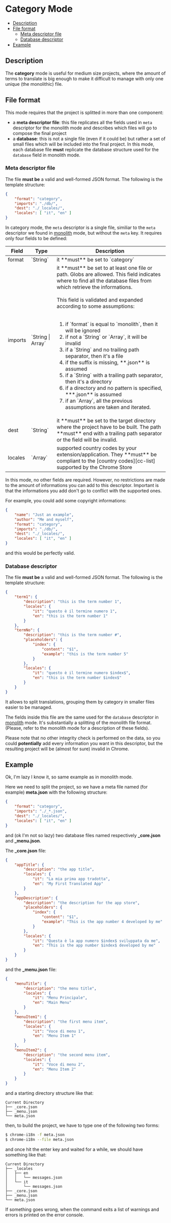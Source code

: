 # Category Mode

* [Description](#description)
* [File format](#file-format)
    * [Meta descriptor file](#meta-descriptor-file)
    * [Database descriptor](#database-descriptor)
* [Example](#example)


## Description

The **category** mode is useful for medium size projects, where the amount of 
terms to translate is big enough to make it difficult to manage with only one 
unique (the monolithic) file.


## File format

This mode requires that the project is splitted in more than one component:

- a **meta descriptor file**: this file replicates all the fields used in `meta`
  descriptor for the monolith mode and describes which files will go to compose
  the final project
- a **database**: this is not a single file (even if it could be) but rather a 
  set of small files which will be included into the final project. In this mode, 
  each database file **must** replicate the database structure used for the 
  `database` field in monolith mode.

### Meta descriptor file

The file **must be** a valid and well-formed JSON format. The following is the 
template structure:

```json
{
    "format": "category",
    "imports": "./db/",
    "dest": "./_locales/",
    "locales": [ "it", "en" ]
}
```

In category mode, the `meta` descriptor is a single file, similiar to the `meta`
descriptor we found in [monolith](monolith.md#meta-descriptor) mode, but 
without the `meta` key. It requires only four fields to be defined:

<table>
<thead>
    <tr>
        <th>Field</th>
        <th>Type</th>
        <th>Description</th>
    </tr>
</thead>
<tbody>
    <tr>
        <td>format</td>
        <td>`String`</td>
        <td>it **must** be set to `category`</td>
    </tr>
    <tr>
        <td>imports</td>
        <td>`String | Array`</td>
        <td>it **must** be set to at least one file or path. Globs are allowed.
            This field indicates where to find all the database files from which
            retrieve the informations.
            <br><br>
            This field is validated and expanded according to some assumptions:
            <br><br>
            <ol>
                <li>if `format` is equal to `monolith`, then it will be ignored</li>
                <li>if not a `String` or `Array`, it will be invalid</li>
                <li>if a `String` and no trailing path separator, then it's a file</li>
                <li>if the suffix is missing, **.json** is assumed</li>
                <li>if a `String` with a trailing path separator, then it's a directory</li>
                <li>if a directory and no pattern is specified, ***.json** is assumed</li>
                <li>if an `Array`, all the previous assumptions are taken and iterated.</li>
            </ol>
        </td>
    </tr>
    <tr>
        <td>dest</td>
        <td>`String`</td>
        <td>it **must** be set to the target directory where the project have 
            to be built. The path **must** end with a trailing path separator 
            or the field will be invalid.</td>
    </tr>
    <tr>
        <td>locales</td>
        <td>`Array`</td>
        <td>supported country codes by your extension/application. They 
            **must** be compliant to the [country codes][cc-list] supported by 
            the Chrome Store</td>
    </tr>
</tbody>
</table>


In this mode, no other fields are required. However, no restrictions are made to
the amount of informations you can add to this descriptor. Important is that 
the informations you add don't go to conflict with the supported ones.

For example, you could add some copyright informations:

```json
{
    "name": "Just an example",
    "author": "Me and myself",
    "format": "category",
    "imports": "./db/",
    "dest": "./_locales/",
    "locales": [ "it", "en" ]
}
```

and this would be perfectly valid.

### Database descriptor

The file **must be** a valid and well-formed JSON format. The following is the 
template structure:

```json
{
    "term1": {
        "description": "this is the term number 1",
        "locales": {
            "it": "questo è il termine numero 1",
            "en": "this is the term number 1"
        }
    },
    "termNo": {
        "description": "this is the term number #",
        "placeholders": {
            "index": {
                "content": "$1",
                "example": "this is the term number 5"
            }
        },
        "locales": {
            "it": "questo è il termine numero $index$",
            "en": "this is the term number $index$"
        }
    }
}
```

It allows to split translations, grouping them by category in smaller files 
easier to be managed.

The fields inside this file are the same used for the `database` descriptor in 
[monolith](monolith.md#database-descriptor) mode. It's substantially a 
splitting of the monolith file format. (Please, refer to the monolith mode for 
a description of these fields).

Please note that no other integrity check is performed on the data, so you
could **potentially** add every information you want in this descriptor, but
the resulting project will be (almost for sure) invalid in Chrome.


## Example

Ok, I'm lazy I know it, so same example as in monolith mode.

Here we need to split the project, so we have a meta file named (for
example) **meta.json** with the following structure:

```json
{
    "format": "category",
    "imports": "./_*.json",
    "dest": "./_locales/",
    "locales": [ "it", "en" ]
}
```

and (ok I'm not so lazy) two database files named respectively **_core.json** and
**_menu.json**.

The **_core.json** file:

```json
{
    "appTitle": {
        "description": "the app title",
        "locales": {
            "it": "La mia prima app tradotta",
            "en": "My First Translated App"
        }
    },
    "appDescription": {
        "description": "the description for the app store",
        "placeholders": {
            "index": {
                "content": "$1",
                "example": "This is the app number 4 developed by me"
            }
        },
        "locales": {
            "it": "Questa è la app numero $index$ sviluppata da me",
            "en": "This is the app number $index$ developed by me"
        }
    }
}
```

and the **_menu.json** file:

```json
{
    "menuTitle": {
        "description": "the menu title",
        "locales": {
            "it": "Menu Principale",
            "en": "Main Menu"
        }
    },
    "menuItem1": {
        "description": "the first menu item",
        "locales": {
            "it": "Voce di menu 1",
            "en": "Menu Item 1"
        }
    },
    "menuItem2": {
        "description": "the second menu item",
        "locales": {
            "it": "Voce di menu 2",
            "en": "Menu Item 2"
        }
    }
}
```

and a starting directory structure like that:

```
Current Directory
├── _core.json
├── _menu.json
└── meta.json
```

then, to build the project, we have to type one of the following two forms:

```bash
$ chrome-i18n -f meta.json
$ chrome-i18n --file meta.json
```

and once hit the enter key and waited for a while, we should have something like
that:

```
Current Directory
├── _locales
│   ├── en
│   │   └── messages.json
│   └── it
│       └── messages.json
├── _core.json
├── _menu.json
└── meta.json
```

If something goes wrong, when the command exits a list of warnings and errors is
printed on the error console.


[cc-list]:  https://developers.google.com/chrome/web-store/docs/i18n?hl=it#localeTable
